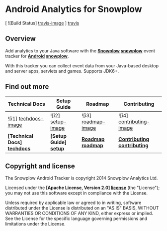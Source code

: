 # Android Analytics for Snowplow

[ ![Build Status] [travis-image] ] [travis]

## Overview

Add analytics to your Java software with the **[Snowplow] [snowplow]** event tracker for **[Android] [snowplow]**.

With this tracker you can collect event data from your Java-based desktop and server apps, servlets and games. Supports JDK6+.

## Find out more

| Technical Docs                  | Setup Guide               | Roadmap                 | Contributing                      |
|---------------------------------|---------------------------|-------------------------|-----------------------------------|
| ![i1] [techdocs-image]          | ![i2] [setup-image]       | ![i3] [roadmap-image]   | ![i4] [contributing-image]        |
| **[Technical Docs] [techdocs]** | **[Setup Guide] [setup]** | **[Roadmap] [roadmap]** | **[Contributing] [contributing]** |

## Copyright and license

The Snowplow Android Tracker is copyright 2014 Snowplow Analytics Ltd.

Licensed under the **[Apache License, Version 2.0] [license]** (the "License");
you may not use this software except in compliance with the License.

Unless required by applicable law or agreed to in writing, software
distributed under the License is distributed on an "AS IS" BASIS,
WITHOUT WARRANTIES OR CONDITIONS OF ANY KIND, either express or implied.
See the License for the specific language governing permissions and
limitations under the License.

[android]: http://www.android.com/

[snowplow]: http://snowplowanalytics.com

[techdocs-image]: https://d3i6fms1cm1j0i.cloudfront.net/github/images/techdocs.png
[setup-image]: https://d3i6fms1cm1j0i.cloudfront.net/github/images/setup.png
[roadmap-image]: https://d3i6fms1cm1j0i.cloudfront.net/github/images/roadmap.png
[contributing-image]: https://d3i6fms1cm1j0i.cloudfront.net/github/images/contributing.png

[techdocs]: https://github.com/snowplow/snowplow/wiki/Android-and-Java-Tracker
[setup]: https://github.com/snowplow/snowplow/wiki/Android-Tracker-Setup
[roadmap]: https://github.com/snowplow/snowplow/wiki/Product-roadmap
[contributing]: https://github.com/snowplow/snowplow/wiki/Contributing

[travis]: https://travis-ci.org/snowplow/snowplow-android-tracker
[travis-image]: https://travis-ci.org/snowplow/snowplow-android-tracker.svg?branch=master

[license]: http://www.apache.org/licenses/LICENSE-2.0

